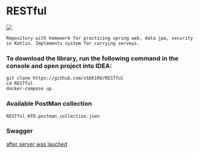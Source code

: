 # RESTful
<img src="https://i.imgur.com/55JQ2DO.png"></img>

`
Repository with homework for practicing spring web, data jpa, security in Kotlin. Implements system for carrying serveys.
`

### To download the library, run the following command in the console and open project into IDEA:
```
git clone https://github.com/vSEK1RO/RESTful
cd RESTful
docker-compose up
```
### Available PostMan collection 
```
RESTful_KFD.postman_collection.json
```
### Swagger

[after server was lauched](http://localhost:8080/swagger-ui/index.html)
